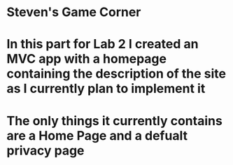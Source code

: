 # Steven's Game Corner
# In this part for Lab 2 I created an MVC app with a homepage containing the description of the site as I currently plan to implement it
# The only things it currently contains are a Home Page and a defualt privacy page
